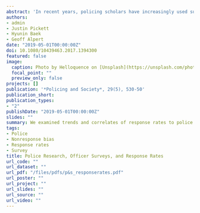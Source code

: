 ```yaml
---
abstract: 'In recent years, policing scholars have increasingly used survey methods to gain insight into officers' attitudes and behaviours. Yet, surprisingly, methodological research analysing surveys of police officers is rare. We analysed the extent and correlates of response rates in police surveys, providing insights about the survey design features and study characteristics associated with higher rates of officer participation. We examined the response rates to 497 police surveys reported in 390 articles published in 15 journals from 2008 to 2017. Findings included the following: (1) the average response rate was 64%, but there was a great deal of variation, (2) in-person surveys achieved substantially higher response rates, (3) inviting a greater number of officers to participate in surveys was associated with lower response rates, and (4) response rates have declined over time (though primarily among surveys not administered in-person). Given the weight of the evidence suggesting response rates are typically a poor predictor of nonresponse bias, we argue that a low response rate on its own is an insufficient reason to dismiss a study's merit. Furthermore, we recommend minimally acceptable reporting standards and discuss avenues for future research.'
authors:
- admin
- Justin Pickett
- Hyunin Baek
- Geoff Alpert
date: "2019-05-01T00:00:00Z"
doi: 10.1080/10439463.2017.1394300
featured: false
image:
  caption: Photo by Helloquence on [Unsplash](https://unsplash.com/photos/OQMZwNd3ThU)
  focal_point: ""
  preview_only: false
projects: []
publication: '*Policing and Society*, 29(5), 530-50'
publication_short: 
publication_types:
- "2"
publishDate: "2019-05-01T00:00:00Z"
slides: ""
summary: We examined trends and correlates of response rates to police surveys published in 15 journals from 2008 to 2017.
tags:
- Police
- Nonresponse bias
- Response rates
- Survey
title: Police Research, Officer Surveys, and Response Rates
url_code: ""
url_dataset: ""
url_pdf: "/files/pdfs/p&s_responserates.pdf"
url_poster: ""
url_project: ""
url_slides: ""
url_source: ""
url_video: ""
---
```

